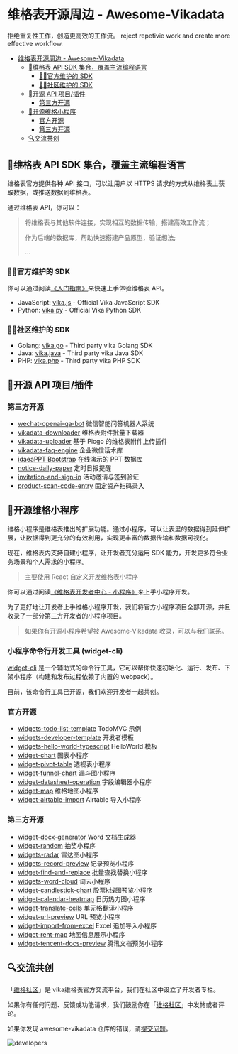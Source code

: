 # 维格表开源周边 - Awesome-Vikadata
拒绝重复性工作，创造更高效的工作流。
reject repetivie work and create more effective workflow.

- [维格表开源周边 - Awesome-Vikadata](#维格表开源周边---awesome-vikadata)
  - [🎯维格表 API SDK 集合，覆盖主流编程语言](#维格表-api-sdk-集合覆盖主流编程语言)
    - [👨‍💻官方维护的 SDK](#官方维护的-sdk)
    - [👨‍💻社区维护的 SDK](#社区维护的-sdk)
  - [🎯开源 API 项目/插件](#开源-api-项目插件)
    - [第三方开源](#第三方开源)
  - [🎯开源维格小程序](#开源维格小程序)
    - [官方开源](#官方开源)
    - [第三方开源](#第三方开源-1)
  - [🔍交流共创](#交流共创)

## 🎯维格表 API SDK 集合，覆盖主流编程语言
维格表官方提供各种 API 接口，可以让用户以 HTTPS 请求的方式从维格表上获取数据，或推送数据到维格表。

通过维格表 API，你可以：

> 将维格表与其他软件连接，实现相互的数据传输，搭建高效工作流；
> 
> 作为后端的数据库，帮助快速搭建产品原型，验证想法;
> 
> ...

### 👨‍💻官方维护的 SDK
你可以通过阅读[《入门指南》](https://vika.cn/developers/api/quick-start)来快速上手体验维格表 API。

- JavaScript: [vika.js](https://github.com/vikadata/vika.js) - Official Vika JavaScript SDK
- Python: [vika.py](https://github.com/vikadata/vika.py) - Official Vika Python SDK

### 👨‍💻社区维护的 SDK
- Golang: [vika.go](https://github.com/vikadata/vika.go) - Third party vika Golang SDK
- Java: [vika.java](https://github.com/vikadata/vika.java) - Third party vika Java SDK
- PHP: [vika.php](https://github.com/vikadata/vika.php) - Third party vika PHP SDK

## 🎯开源 API 项目/插件

### 第三方开源
- [wechat-openai-qa-bot](https://github.com/choogoo/wechat-openai-qa-bot) 微信智能问答机器人系统
- [vikadata-downloader](https://github.com/kwp-lab/vika-downloader) 维格表附件批量下载器
- [vikadata-uploader](https://github.com/kwp-lab/picgo-plugin-vikadata) 基于 Picgo 的维格表附件上传插件
- [vikadata-faq-engine](https://github.com/kwp-lab/vika-faq-engine) 企业微信话术库
- [idaeaPPT Bootstrap](https://github.com/kwp-lab/idealPPT-Bootstrap) 在线演示的 PPT 数据库
- [notice-daily-paper](https://github.com/Niko030303/vikadata-api-notice-daily-paper) 定时日报提醒
- [invitation-and-sign-in](https://github.com/Niko030303/invitation-and-sign-in) 活动邀请与签到验证
- [product-scan-code-entry](https://github.com/Niko030303/product-scan-code-entry) 固定资产扫码录入

## 🎯开源维格小程序

维格小程序是维格表推出的扩展功能。通过小程序，可以让表里的数据得到延伸扩展，让数据得到更充分的有效利用，实现更丰富的数据传输和数据可视化。

现在，维格表内支持自建小程序，让开发者充分运用 SDK 能力，开发更多符合业务场景和个人需求的小程序。

> 主要使用 React 自定义开发维格表小程序

你可以通过阅读[《维格表开发者中心 - 小程序》](https://vika.cn/developers/widget/start)来上手小程序开发。

为了更好地让开发者上手维格小程序开发，我们将官方小程序项目全部开源，并且收录了一部分第三方开发者的小程序项目。

> 如果你有开源小程序希望被 Awesome-Vikadata 收录，可以与我们联系。

### 小程序命令行开发工具 (widget-cli)

[widget-cli](https://github.com/vikadata/widget-cli) 是一个辅助式的命令行工具，它可以帮你快速初始化、运行、发布、下架小程序（构建和发布过程依赖了内置的 webpack）。

目前，该命令行工具已开源，我们欢迎开发者一起共创。

### 官方开源
- [widgets-todo-list-template](https://github.com/vikadata/widgets-todo-list-template) TodoMVC 示例
- [widgets-developer-template](https://github.com/vikadata/widgets-developer-template) 开发者模板
- [widgets-hello-world-typescript](https://github.com/vikadata/widgets-hello-world-typescript) HelloWorld 模板
- [widget-chart](https://github.com/vikadata/widget-chart) 图表小程序
- [widget-pivot-table](https://github.com/vikadata/vikadata-widget-pivot-table) 透视表小程序
- [widget-funnel-chart](https://github.com/vikadata/widget-funnel-chart) 漏斗图小程序
- [widget-datasheet-operation](https://github.com/vikadata/widget-datasheet-operation) 字段编辑器小程序
- [widget-map](https://github.com/vikadata/widget-map) 维格地图小程序
- [widget-airtable-import](https://github.com/vikadata/widget-airtable-importhttps://github.com/vikadata/widget-airtable-import) Airtable 导入小程序




### 第三方开源
- [widget-docx-generator](https://github.com/kwp-lab/vikadata-widget-docx-generator) Word 文档生成器
- [widget-random](https://github.com/Liamzai/vika-random-widget) 抽奖小程序
- [widgets-radar](https://github.com/kwp-lab/vikadata-widget-radar) 雷达图小程序
- [widgets-record-preview](https://github.com/yikeke/URL-Preview-Vika-Widget) 记录预览小程序
- [widget-find-and-replace](https://github.com/Niko030303/vikadata-widget-find-and-replace) 批量查找替换小程序
- [widgets-word-cloud](https://github.com/vikadata/widgets-word-cloud) 词云小程序
- [widget-candlestick-chart](https://github.com/Niko030303/vikadata-widget-candlestick-chart) 股票k线图预览小程序
- [widget-calendar-heatmap](https://github.com/Niko030303/vikadata-widget-calendar-heatmap) 日历热力图小程序
- [widget-translate-cells](https://github.com/yikeke/Translate-Cells-Vika-Widget) 单元格翻译小程序
- [widget-url-preview](https://github.com/yikeke/URL-Preview-Vika-Widget) URL 预览小程序
- [widget-import-from-excel](https://github.com/xukecheng/vikadata-widget-import-from-excel) Excel 追加导入小程序
- [widget-rent-map](https://github.com/laboonly/widgets-rent-map) 地图信息展示小程序
- [widget-tencent-docs-preview](https://github.com/Cococococococococococococo/tencent) 腾讯文档预览小程序

## 🔍交流共创
「[维格社区](https://bbs.vika.cn/feature/2)」是 vika维格表官方交流平台，我们在社区中设立了开发者专栏。

如果你有任何问题、反馈或功能请求，我们鼓励你在「[维格社区](https://bbs.vika.cn/feature/2)」中发帖或者评论。

如果你发现 awesome-vikadata 仓库的错误，请[提交问题](https://github.com/vikadata/awesome-vikadata/issues)。

![developers](https://s1.vika.cn/space/2022/02/11/d933e1ca75084e09a96c50152a7ed4ac)
